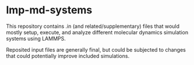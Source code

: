 # lmp-md-systems
This repository contains .in (and related/supplementary) files that would mostly setup, execute, and analyze different molecular dynamics simulation systems using LAMMPS. 

Reposited input files are generally final, but could be subjected to changes that could potentially improve included simulations.
